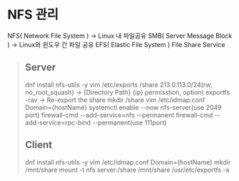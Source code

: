 # NFS 관리
NFS( Network File System ) -> Linux 내 파일공유
SMB( Server Message Block ) -> Linux와 윈도우 간 파일 공유
EFS( Elastic File System ) File Share Service 

> ## Server
> dnf install nfs-utils -y
> vim /etc/exports
> /share 213.0.113.0/24(rw, no_root_squash) -> {Directory Path} {ip} permisstion, option)
> exportfs -rav  -> Re-export the share
> mkdir /share
> vim /etc/idmap.conf
> Domain={hostName}
> systemctl enable --now nfs-server(use 2049 port)
> firewall-cmd --add-service=nfs --permanent
> firewall-cmd --add-service=rpc-bind --permanent(use 111port)
> ## Client 
> dnf install nfs-utils -y
> vim /etc/idmap.conf
> Domain={hostName}
> mkdir /mnt/share
> mount -t nfs server:/share /mnt/share
> /usr/etc/exportfs -a
<!--stackedit_data:
eyJoaXN0b3J5IjpbLTEwMTU3MDA4MTYsLTEzOTg2OTI3NTEsLT
E0NzUzNDc1NTEsMTEwNDY1NTU4OCwtMTM3NjkwNjIzMiwtMTE5
NzUzNTQ4NCwtNjAxODY5MDkyXX0=
-->